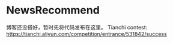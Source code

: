 # NewsRecommend

博客还没搭好，暂时先将代码发布在这里。
Tianchi contest: https://tianchi.aliyun.com/competition/entrance/531842/success
